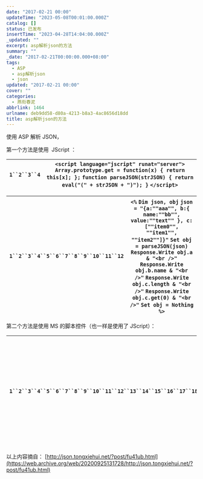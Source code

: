 ```yaml
---
date: "2017-02-21 00:00"
updateTime: "2023-05-08T00:01:00.000Z"
catalog: []
status: 已发布
insertTime: "2023-04-28T14:04:00.000Z"
_updated: ""
excerpt: asp解析json的方法
summary: ""
_date: "2017-02-21T00:00:00.000+08:00"
tags:
  - ASP
  - asp解析json
  - json
updated: "2017-02-21 00:00"
cover: ""
categories:
  - 燕衔春泥
abbrlink: 1464
urlname: deb9dd58-d80a-4213-b8a3-4ac8656d18dd
title: asp解析json的方法
---
```


使用 ASP 解析 JSON，

第一个方法是使用  JScript ：

| ` 1``2``3``4 ` | `<script language="jscript" runat="server">` `Array.prototype.get = function(x) { return this[x]; };` `function parseJSON(strJSON) { return eval("(" + strJSON + ")"); }` `</script>` |
| -------------- | ------------------------------------------------------------------------------------------------------------------------------------------------------------------------------------- |

| ` 1``2``3``4``5``6``7``8``9``10``11``12 ` | `<%` `Dim json, obj` `json = "{a:""aaa"", b:{ name:""bb"", value:""text"" }, c:[""item0"", ""item1"", ""item2""]}"` `Set obj = parseJSON(json)` `Response.Write obj.a & "<br />"` `Response.Write obj.b.name & "<br />"` `Response.Write obj.c.length & "<br />"` `Response.Write obj.c.get(0) & "<br />"` `Set obj = Nothing` `%>` |
| ----------------------------------------- | ----------------------------------------------------------------------------------------------------------------------------------------------------------------------------------------------------------------------------------------------------------------------------------------------------------------------------------- |

第二个方法是使用 MS 的脚本控件（也一样是使用了 JScript）：

| ` 1``2``3``4``5``6``7``8``9``10``11``12``13``14``15``16``17``18``19``20``21``22``23``24 ` | `Dim scriptCtrl` `Function parseJSON(str)` `If Not IsObject(scriptCtrl) Then` `Set scriptCtrl = Server.CreateObject("MSScriptControl.ScriptControl")` `scriptCtrl.Language = "JScript"` `scriptCtrl.AddCode "Array.prototype.get = function(x) { return this[x]; }; var result = null;"` `End If` `scriptCtrl.ExecuteStatement "result = " & str & ";"` `Set parseJSON = scriptCtrl.CodeObject.result` `End Function` `Dim json` `json = "{a:""aaa"", b:{ name:""bb"", value:""text"" }, c:[""item0"", ""item1"", ""item2""]}"` `Set obj = parseJSON(json)` `Response.Write obj.a & "<br />"` `Response.Write obj.b.name & "<br />"` `Response.Write obj.c.length & "<br />"` `Response.Write obj.c.get(0) & "<br />"` `Set obj = Nothing` `Set scriptCtrl = Nothing` |
| ----------------------------------------------------------------------------------------- | --------------------------------------------------------------------------------------------------------------------------------------------------------------------------------------------------------------------------------------------------------------------------------------------------------------------------------------------------------------------------------------------------------------------------------------------------------------------------------------------------------------------------------------------------------------------------------------------------------------------------------------------------------------------------------------------------------------------------------------------------------------------- |

以上内容摘自： [http://json.tongxiehui.net/?post/fu41ub.html](https://web.archive.org/web/20200925131728/http://json.tongxiehui.net/?post/fu41ub.html)
